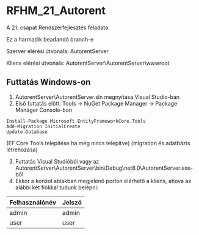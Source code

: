 # RFHM_21_Autorent
A 21. csapat Rendszerfejlesztés feladata.

Ez a harmadik beadandó branch-e

Szerver elérési útvonala: AutorentServer

Kliens elérési útvonala: AutorentServer\AutorentServer\wwwroot

## Futtatás Windows-on
1. AutorentServer\AutorentServer.sln megnyitása Visual Studio-ban
2. Első futtatás előtt: Tools -> NuGet Package Manager -> Package Manager Console-ban 
```
Install-Package Microsoft.EntityFrameworkCore.Tools 
Add-Migration InitialCreate
Update-Database
``` 
(EF Core Tools telepítése ha még nincs telepítve)
(migration és adatbázis létrehozása)

3. Futtatás Visual Studióból vagy az AutorentServer\AutorentServer\bin\Debug\net8.0\AutorentServer.exe-ből 
4. Ekkor a konzol ablakban megjelenő porton elérhető a kliens, ahova az alábbi két fiókkal tudunk belépni:

| Felhasználónév | Jelszó |
| -------------- | ------ |
| admin          | admin  |
| user           | user   |

